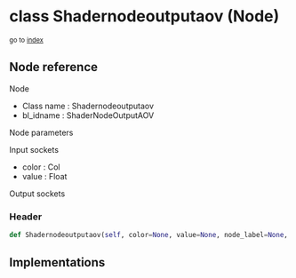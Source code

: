 # class Shadernodeoutputaov (Node)

<sub>go to [index](/docs/index.md)</sub>

## Node reference

Node
 - Class name : Shadernodeoutputaov
 - bl_idname : ShaderNodeOutputAOV

Node parameters

Input sockets
 - color : Col
 - value : Float

Output sockets

### Header

``` python
def Shadernodeoutputaov(self, color=None, value=None, node_label=None, node_color=None):
```

## Implementations


